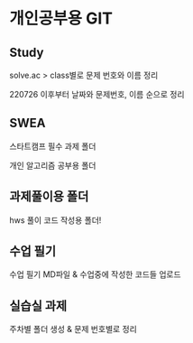 # 개인공부용 GIT

## Study

solve.ac > class별로 문제 번호와 이름 정리

220726 이후부터 날짜와 문제번호, 이름 순으로 정리

## SWEA

스타트캠프 필수 과제 폴더

개인 알고리즘 공부용 폴더

## 과제풀이용 폴더

hws 풀이 코드 작성용 폴더!

## 수업 필기

수업 필기 MD파일 & 수업중에 작성한 코드들 업로드

## 실습실 과제

주차별 폴더 생성 & 문제 번호별로 정리
